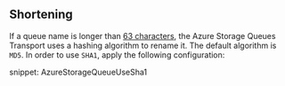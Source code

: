 

## Shortening

If a queue name is longer than [63 characters](https://docs.microsoft.com/en-us/rest/api/storageservices/naming-queues-and-metadata), the Azure Storage Queues Transport uses a hashing algorithm to rename it. The default algorithm is `MD5`. In order to use `SHA1`, apply the following configuration:

snippet: AzureStorageQueueUseSha1